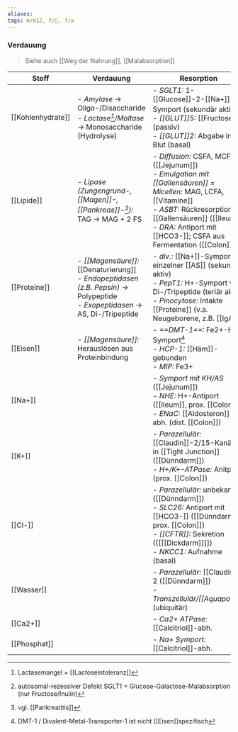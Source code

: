 ```yaml
---
aliases: 
tags: m/m12, f/💩, f/⚙️
---
```

### Verdauung
> Siehe auch [[Weg der Nahrung]], [[Malabsorption]]

| Stoff             | Verdauung                                                                                                                       | Resorption                                                                                                                                                                                                                                        |     |
| ----------------- | ------------------------------------------------------------------------------------------------------------------------------- | ------------------------------------------------------------------------------------------------------------------------------------------------------------------------------------------------------------------------------------------------- | --- |
| [[Kohlenhydrate]] | - *Amylase* → Oligo-/Disaccharide<br> - *Lactase[^2]/Maltase* → Monosaccharide (Hydrolyse)                                      | - *SGLT1:* 1-[[Glucose]]-2-[[Na+]]-Symport (sekundär aktiv)[^4]<br> - *[[GLUT]]5:* [[Fructose]] (passiv)<br> - *[[GLUT]]2:* Abgabe ins Blut (basal)                                                                                               |     |
| [[Lipide]]        | - *Lipase (Zungengrund-, [[Magen]]-, [[Pankreas]]-[^3]):* TAG → MAG + 2 FS                                                      | - *Diffusion:* CSFA, MCFA ([[Jejunum]])<br>- *Emulgation mit [[Gallensäuren]] = Micellen:* MAG, LCFA, [[Vitamine]]<br>- *ASBT:* Rückresorption [[Gallensäuren]] ([[Ileum]])<br>- *DRA:* Antiport mit [[HCO3-]]; CSFA aus Fermentation ([[Colon]]) |     |
| [[Proteine]]      | - *[[Magensäure]]:* [[Denaturierung]]<br> - *Endopeptidasen (z.B. Pepsin)* → Polypeptide<br> - *Exopeptidasen* → AS, Di-/Tripeptide | - *div.:* [[Na+]]-Symport einzelner [[AS]] (sekundär aktiv)<br> - *PepT1:* H+-Symport von Di-/Tripeptide (teriär aktiv)<br> - *Pinocytose:* Intakte [[Proteine]] (v.a. Neugeborene, z.B. [[IgA]])                                                 |     |
| [[Eisen]]         | - *[[Magensäure]]:* Herauslösen aus Proteinbindung                                                                              | - *==DMT-1==:* Fe2+-H+-Symport[^1]<br>- *HCP-1:* [[Häm]]-gebunden<br>- *MIP:* Fe3+                                                                                                                                                                |     |
| [[Na+]]           |                                                                                                                                 | - *Symport mit KH/AS* ([[Jejunum]])<br>- *NHE:* H+-Antiport ([[Ileum]], prox. [[Colon]])<br>- *ENaC:* [[Aldosteron]]-abh. (dist. [[Colon]])                                                                                                       |     |
| [[K+]]            |                                                                                                                                 | - *Parazellulär:* [[Claudin]]-2/15-Kanäle in [[Tight Junction]] ([[Dünndarm]])<br>- *H+/K+-ATPase:* Anitport (prox. [[Colon]])                                                                                                                    |     |
| [[Cl-]]           |                                                                                                                                 | - *Parazellulär:* unbekannt ([[Dünndarm]])<br>- *SLC26:* Antiport mit [[HCO3-]] ([[Dünndarm]], prox. [[Colon]])<br>- *[[CFTR]]:* Sekretion ([[[[Dickdarm]]]])<br>- *NKCC1:* Aufnahme (basal)                                                              |     |
| [[Wasser]]        |                                                                                                                                 | - *Parazellulär:* [[Claudin]] 2 ([[Dünndarm]])<br>- *Transzellulär/[[Aquaporin]]* (ubiquitär)                                                                                                                                                     |     |
| [[Ca2+]]          |                                                                                                                                 | - *Ca2+ ATPase:* [[Calcitriol]]-abh.                                                                                                                                                                                                              |     |
| [[Phosphat]]      |                                                                                                                                 | - *Na+ Symport:* [[Calcitriol]]-abh.                                                                                                                                                                                                                                                 |     |


[^1]: DMT-1 / Divalent-Metal-Transporter-1 ist nicht [[Eisen]]spezifisch
[^2]: Lactasemangel = [[Lactoseintoleranz]]
[^3]: vgl. [[Pankreatitis]]
[^4]: autosomal-rezessiver Defekt SGLT1 = Glucose-Galactose-Malabsorption (nur Fructose/Inulin)